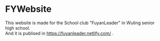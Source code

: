 # FYWebsite

This website is made for the School club "FuyanLeader" in Wuling senior high school.  
And it is publised in https://fuyanleader.netlify.com/ .  

